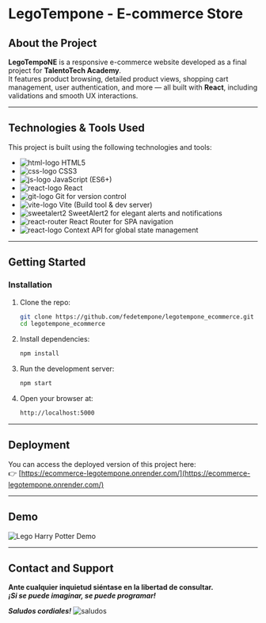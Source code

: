 # LegoTempone - E-commerce Store

## About the Project

**LegoTempoNE** is a responsive e-commerce website developed as a final project for **TalentoTech Academy**.  
It features product browsing, detailed product views, shopping cart management, user authentication, and more — all built with **React**, including validations and smooth UX interactions.

---

## Technologies & Tools Used

This project is built using the following technologies and tools:

- ![html-logo](https://img.icons8.com/color/25/000000/html-5--v1.png) HTML5  
- ![css-logo](https://img.icons8.com/color/25/000000/css3.png) CSS3  
- ![js-logo](https://img.icons8.com/color/25/000000/javascript--v1.png) JavaScript (ES6+)  
- ![react-logo](https://img.icons8.com/ios/25/000000/react-native.png) React
- ![git-logo](https://img.icons8.com/color/25/000000/git.png) Git for version control  
- ![vite-logo](https://img.icons8.com/fluency/25/vite.png) Vite (Build tool & dev server)
- ![sweetalert2](https://img.icons8.com/fluency/25/error.png) SweetAlert2 for elegant alerts and notifications  
- ![react-router](https://img.icons8.com/fluency/25/compass.png) React Router for SPA navigation  
- ![react-logo](https://img.icons8.com/color/25/000000/react-native.png) Context API for global state management  
  
---

## Getting Started

### Installation

1. Clone the repo:

   ```bash
   git clone https://github.com/fedetempone/legotempone_ecommerce.git
   cd legotempone_ecommerce
   ```

2. Install dependencies:

   ```bash
   npm install
   ```

3. Run the development server:

   ```bash
   npm start
   ```

4. Open your browser at:

   ```bash
   http://localhost:5000
   ```
---

## Deployment

You can access the deployed version of this project here:  
👉 [https://ecommerce-legotempone.onrender.com/](https://ecommerce-legotempone.onrender.com/)

---

## Demo

![Lego Harry Potter Demo](https://media.giphy.com/media/mEDQK7yq11ekm28bG1/giphy-downsized.gif)

---

## Contact and Support

**Ante cualquier inquietud siéntase en la libertad de consultar.**  
**_¡Si se puede imaginar, se puede programar!_**

**_Saludos cordiales!_**  ![saludos](https://img.icons8.com/ios/20/star-trek-gesture.png)

